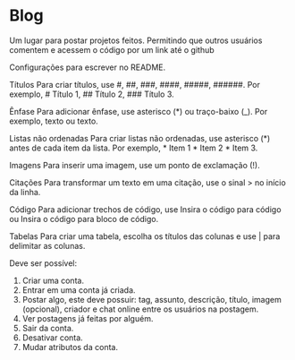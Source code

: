 # Blog
Um lugar para postar projetos feitos. Permitindo que outros usuários comentem e acessem o código por um link até o github

Configurações para escrever no README.

Títulos
Para criar títulos, use #, ##, ###, ####, #####, ######. Por exemplo, # Título 1, ## Título 2, ### Título 3.

Ênfase
Para adicionar ênfase, use asterisco (*) ou traço-baixo (_). Por exemplo, texto ou texto.

Listas não ordenadas
Para criar listas não ordenadas, use asterisco (*) antes de cada item da lista. Por exemplo, * Item 1 * Item 2 * Item 3.

Imagens
Para inserir uma imagem, use um ponto de exclamação (!).

Citações
Para transformar um texto em uma citação, use o sinal > no início da linha.

Código
Para adicionar trechos de código, use Insira o código para código ou Insira o código para bloco de código.

Tabelas
Para criar uma tabela, escolha os títulos das colunas e use | para delimitar as colunas.


Deve ser possível:

1. Criar uma conta.
2. Entrar em uma conta já criada.
3. Postar algo, este deve possuir: tag, assunto, descrição, título, imagem (opcional), criador e chat online entre os usuários na postagem.
4. Ver postagens já feitas por alguém.
5. Sair da conta.
6. Desativar conta.
7. Mudar atributos da conta.